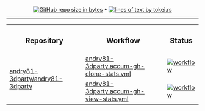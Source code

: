 <!-- collected statistic data repository metrics -->
<p align="center">
  <a href="#"><img src="https://img.shields.io/github/repo-size/andry81-stats/andry81-3dparty--gh-stats?logo=github" valign="middle" alt="GitHub repo size in bytes" /></a>
• <a href="https://github.com/XAMPPRocky/tokei"><img src="https://tokei.rs/b1/github/andry81-stats/andry81-3dparty--gh-stats?category=lines" valign="middle" alt="lines of text by tokei.rs" /></a>
</p>

<hr />

<!-- workflow actions -->
<table align="center">
  <tr>
    <th><h3>Repository</h3></th>
    <th><h3>Workflow</h3></th>
    <th><h3>Status</h3></th>
  </tr>
  <tr>
    <td rowspan="2"><a href="https://github.com/andry81-3dparty/andry81-3dparty">andry81-3dparty/andry81-3dparty</a></td>
    <td><a href="https://github.com/andry81-3dparty/actions/tree/HEAD/.github/workflows/andry81-3dparty.accum-gh-clone-stats.yml">andry81-3dparty.accum-gh-clone-stats.yml</a></td>
    <td><a href="https://github.com/andry81-3dparty/actions/actions/workflows/andry81-3dparty.accum-gh-clone-stats.yml"><img src="https://img.shields.io/github/actions/workflow/status/andry81-3dparty/actions/andry81-3dparty.accum-gh-clone-stats.yml?logo=github&label=workflow" valign="middle" alt="workflow" /></a></td>
  </tr>
  <tr>
    <td><a href="https://github.com/andry81-3dparty/actions/tree/HEAD/.github/workflows/andry81-3dparty.accum-gh-view-stats.yml">andry81-3dparty.accum-gh-view-stats.yml</a></td>
    <td><a href="https://github.com/andry81-3dparty/actions/actions/workflows/andry81-3dparty.accum-gh-view-stats.yml"><img src="https://img.shields.io/github/actions/workflow/status/andry81-3dparty/actions/andry81-3dparty.accum-gh-view-stats.yml?logo=github&label=workflow" valign="middle" alt="workflow" /></a></td>
  </tr>
</table>
